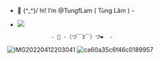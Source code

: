 - 👋 \{^_^}/ hi! I’m @TungfLam ( Tùng Lâm ) -

- [![](https://jitpack.io/v/rasoulmiri/skeleton.svg)](https://jitpack.io/#rasoulmiri/skeleton)

                 - 👀 -（づ￣3￣）づ❤️  -





![IMG20220412203041](https://github.com/TungfLam/TungfLam/assets/117633264/00c71e7d-50f4-46b1-8c3f-57dba67141a8)
![ca60a35c6f46c0189957](https://github.com/TungfLam/TungfLam/assets/117633264/9b4d1aa6-0382-43cc-8cd4-a83e28c952d1)

